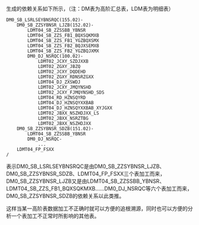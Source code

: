 生成的依赖关系如下所示，（注：DM表为高阶汇总表，LDM表为明细表）
```
DM0_SB_LSRLSEYBNSRQC(155.02)-
    DM0_SB_ZZSYBNSR_LJZB(152.02)-
        LDMT04_SB_ZZSSBB_YBNSR
        LDMT04_SB_ZZS_FB1_BQXSQKMXB
        LDMT04_SB_ZZS_FB1_YGZBQXSMX
        LDMT04_SB_ZZS_FB2_BQJXSEMXB
        LDMT04_SB_ZZS_FB2_YGZBQJXMX
        DM0_DJ_NSRQC(100.02)-
            LDMT02_JCXY_SZDJXXB
            LDMT02_ZGXY_JBZQ
            LDMT02_JCXY_DQDEHD
            LDMT02_ZGXY_RDNSRZGXX
            LDMT04_DJ_ZXSWDJ
            LDMT02_JCXY_JMQYNSHD
            LDMT02_JCXY_FJMQYNSHD_SDS
            LDMT04_RD_HZNSQYRD
            LDMT04_DJ_HZNSQYXXBAB
            LDMT04_DJ_HZNSQYXXBAB_XYJGXX
            LDMT02_JBXX_NSZHDJXX_LS
            LDMT02_JBXX_NSRZTBG
            LDMT02_JBXX_NSZHDJXX            
    DM0_SB_ZZSYBNSR_SDZB(151.02)-
        LDMT04_SB_ZZSSBB_YBNSR
        DM0_DJ_NSRQC-
            ...            
    LDMT04_FP_FSXX
/
```
表示DM0_SB_LSRLSEYBNSRQC是由DM0_SB_ZZSYBNSR_LJZB、DM0_SB_ZZSYBNSR_SDZB、LDMT04_FP_FSXX三个表加工而来，DM0_SB_ZZSYBNSR_LJZB又是由LDMT04_SB_ZZSSBB_YBNSR、LDMT04_SB_ZZS_FB1_BQXSQKMXB……DM0_DJ_NSRQC等六个表加工而来，DM0_SB_ZZSYBNSR_SDZB的依赖关系以此类推。

这样当某一高阶表数据加工不正确时就可以方便的追根溯源，同时也可以方便的分析一个表加工不正常时所影响的其他表。
